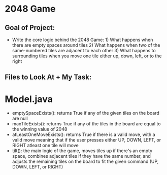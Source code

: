 # 2048 Game

## Goal of Project:

- Write the core logic behind the 2048 Game: 1) What happens when there are empty spaces around tiles 2) What happens when two of the same-numbered tiles are adjacent to each other 3) What happens to surrounding tiles when you move one tile either up, down, left, or to the right

## Files to Look At + My Task:

# Model.java

- emptySpaceExists(): returns True if any of the given tiles on the board are null
- maxTileExists(): returns True if any of the tiles in the board are equal to the winning value of 2048
- atLeastOneMoveExists(): returns True if there is a valid move, with a valid move meaning that if the user presses either UP, DOWN, LEFT, or RIGHT atleast one tile will move 
- tilt(): the main logic of the game, moves tiles up if there's an empty space, combines adjacent tiles if they have the same number, and adjusts the remaining tiles on the board to fit the given command (UP, DOWN, LEFT, or RIGHT)
